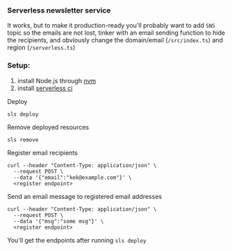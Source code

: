 ### Serverless newsletter service

It works, but to make it production-ready you'll probably want to add `SNS` topic so the emails are not lost, tinker with an email sending function to hide the recipients, and obviously change the domain/email (`/src/index.ts`) and region (`/serverless.ts`)

### Setup:

1. install Node.js through [nvm](https://github.com/nvm-sh/nvm)
2. install [serverless ci](https://www.serverless.com/)

Deploy

```
sls deploy
```

Remove deployed resources

```
sls remove
```

Register email recipients

```
curl --header "Content-Type: application/json" \
  --request POST \
  --data '{"email":"kek@example.com"}' \
  <register endpoint>
```

Send an email message to registered email addresses

```
curl --header "Content-Type: application/json" \
  --request POST \
  --data '{"msg":"some msg"}' \
  <register endpoint>
```

You'll get the endpoints after running `sls deploy`
